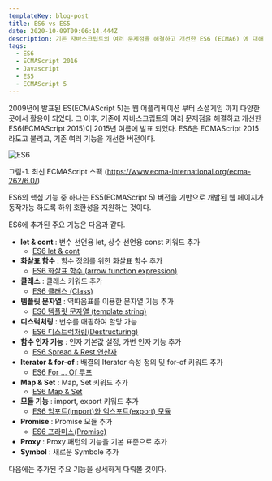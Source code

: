 ```yaml
---
templateKey: blog-post
title: ES6 vs ES5
date: 2020-10-09T09:06:14.444Z
description: 기존 자바스크립트의 여러 문제점을 해결하고 개선한 ES6 (ECMA6) 에 대해 알아 본다
tags:
  - ES6
  - ECMAScript 2016
  - Javascript
  - ES5
  - ECMAScript 5
---
```


2009년에 발표된 ES(ECMAScript 5)는 웹 어플리케이션 부터 소셜게임 까지 다양한 곳에서 활용이 되었다. 그 이후, 기존에 자바스크립트의 여러 문제점을 해결하고 개선한 ES6(ECMAScript 2015)이 2015년 여름에 발표 되었다. ES6은 ECMAScript 2015라도고 불리고, 기존 여러 기능을 개선한 버전이다.

![ES6](/assets/ecmascript_2015_language_specification_–_ecma-262_6th_edition.png "최신 ECMAScript 스팩")

[](https://www.ecma-international.org/ecma-262/6.0/)그림-1. 최신 ECMAScript 스팩 (<https://www.ecma-international.org/ecma-262/6.0/>)

ES6의 핵심 기능 중 하나는 ES5(ECMAScript 5) 버전을 기반으로 개발된 웹 페이지가 동작가능 하도록 하위 호환성을 지원하는 것이다.

ES6에 추가된 주요 기능은 다음과 같다.

- **let & cont** : 변수 선언용 let, 상수 선언용 const 키워드 추가 
  - [ES6 let & cont](https://www.bottlehs.com/javascript/es6-let-cont/, "ES6 let & cont")
- **화살표 함수** : 함수 정의를 위한 화살표 함수 추가
  - [ES6 화살표 함수 (arrow function expression)](https://www.bottlehs.com/javascript/es6-%ED%99%94%EC%82%B4%ED%91%9C-%ED%95%A8%EC%88%98-arrow-function/, "ES6 화살표 함수 (arrow function expression)")
- **클래스** : 클래스 키워드 추가
  - [ES6 클래스 (Class)](https://www.bottlehs.com/javascript/es6-%ED%81%B4%EB%9E%98%EC%8A%A4-class/, "ES6 클래스 (Class)")
- **템플릿 문자열** : 역따옴표를 이용한 문자열 기능 추가
  - [ES6 템플릿 문자열 (template string)](https://www.bottlehs.com/javascript/es6-%ED%85%9C%ED%94%8C%EB%A6%BF-%EB%AC%B8%EC%9E%90%EC%97%B4-template-string/, "ES6 템플릿 문자열 (template string)")
- **디스럭처링** : 변수를 매핑하여 할당 가능
  - [ES6 디스트럭처링(Destructuring)](https://www.bottlehs.com/javascript/es6-%EB%94%94%EC%8A%A4%ED%8A%B8%EB%9F%AD%EC%B2%98%EB%A7%81-destructuring/, "ES6 디스트럭처링(Destructuring)")
- **함수 인자 기능** : 인자 기본값 설정, 가변 인자 기능 추가
  - [ES6 Spread & Rest 연산자](https://www.bottlehs.com/javascript/es6-spread-rest-%EC%97%B0%EC%82%B0%EC%9E%90/, "ES6 Spread & Rest 연산자")
- **Iterator & for-of** : 배결의 Iterator 속성 정의 및 for-of 키워드 추가
  - [ES6 For ... Of 루프](https://www.bottlehs.com/javascript/es6-for-of-%EB%A3%A8%ED%94%84/, "ES6 For ... Of 루프")
- **Map & Set** : Map, Set 키워드 추가
  - [ES6 Map & Set](https://www.bottlehs.com/javascript/es6-map-set/, "ES6 Map & Set")
- **모듈 기능** : import, export 키워드 추가
  - [ES6 임포트(import)와 익스포트(export) 모듈](https://www.bottlehs.com/javascript/es6-%EC%9E%84%ED%8F%AC%ED%8A%B8-import-%EC%99%80-%EC%9D%B5%EC%8A%A4%ED%8F%AC%ED%8A%B8-export-%EB%AA%A8%EB%93%88/, "ES6 임포트(import)와 익스포트(export) 모듈")
- **Promise** : Promise 모듈 추가
  - [ES6 프라미스(Promise)](https://www.bottlehs.com/javascript/es6-%ED%94%84%EB%9D%BC%EB%AF%B8%EC%8A%A4-promise/, "ES6 프라미스(Promise)")
- **Proxy** : Proxy 패턴의 기능을 기본 표준으로 추가
- **Symbol** : 새로운 Symbole 추가

다음에는 추가된 주요 기능을 상세하게 다뤄볼 것이다.
